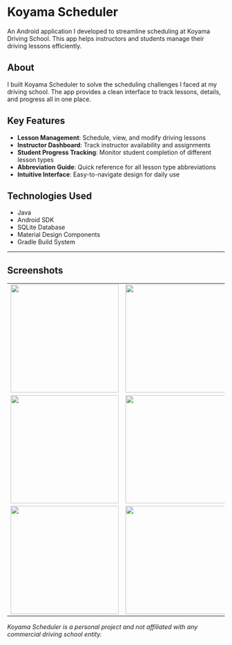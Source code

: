 # Koyama Scheduler

An Android application I developed to streamline scheduling at Koyama Driving School. This app helps instructors and students manage their driving lessons efficiently.

## About

I built Koyama Scheduler to solve the scheduling challenges I faced at my driving school. The app provides a clean interface to track lessons, details, and progress all in one place.

## Key Features

* **Lesson Management**: Schedule, view, and modify driving lessons
* **Instructor Dashboard**: Track instructor availability and assignments
* **Student Progress Tracking**: Monitor student completion of different lesson types
* **Abbreviation Guide**: Quick reference for all lesson type abbreviations
* **Intuitive Interface**: Easy-to-navigate design for daily use

## Technologies Used

* Java
* Android SDK
* SQLite Database
* Material Design Components
* Gradle Build System

---

## Screenshots

<div align="center">
  <table>
    <tr>
      <td><img src="https://github.com/user-attachments/assets/9c794ccd-0da5-47f5-9d0f-ff40e94e5e00" width="250"/></td>
      <td><img src="https://github.com/user-attachments/assets/31ed76fe-0eca-43b3-9d9f-8ca85a281f72" width="250"/></td>
      <td><img src="https://github.com/user-attachments/assets/808f60df-3482-4a0d-8f2f-a62990aa6571" width="250"/></td>
    </tr>
    <tr>
      <td><img src="https://github.com/user-attachments/assets/c76ed8a9-1dae-48dc-9571-381f78fda7fc" width="250"/></td>
      <td><img src="https://github.com/user-attachments/assets/632edd72-c8f8-4980-81aa-6f240a5a41f8" width="250"/></td>
      <td><img src="https://github.com/user-attachments/assets/f199bb9f-7b86-424c-b589-69eb1f62cd8a" width="250"/></td>
    </tr>
    <tr>
      <td><img src="https://github.com/user-attachments/assets/fceea486-8b59-47ed-b8c6-379b5c641dbb" width="250"/></td>
      <td><img src="https://github.com/user-attachments/assets/0e5afc05-f13a-4b8f-9797-788c57662a73" width="250"/></td>
      <td></td>
    </tr>
  </table>
</div>

*Koyama Scheduler is a personal project and not affiliated with any commercial driving school entity.* 

